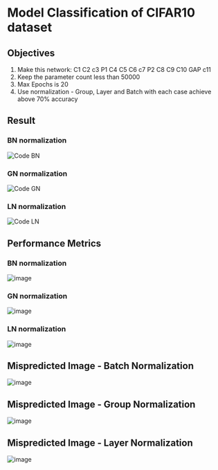 # Model Classification of CIFAR10 dataset
## Objectives
1. Make this network: C1 C2 c3 P1 C4 C5 C6 c7 P2 C8 C9 C10 GAP c11
2. Keep the parameter count less than 50000
3. Max Epochs is 20
4. Use normalization - Group, Layer and Batch with each case achieve above 70% accuracy

## Result
### BN normalization
![Code BN](https://github.com/PRIYE/ERAV2_Session8/assets/7592375/9cd69541-b7ac-455b-9032-905817402a3c)

### GN normalization
![Code GN](https://github.com/PRIYE/ERAV2_Session8/assets/7592375/af0cf0d5-4f8b-4638-88a1-91563049ca37)

### LN normalization
![Code LN](https://github.com/PRIYE/ERAV2_Session8/assets/7592375/5258a277-bfec-4462-893f-3d6ed8081d7b)

## Performance Metrics
### BN normalization
![image](https://github.com/PRIYE/ERAV2_Session8/assets/7592375/1ead99ae-d55f-4aae-8275-a7f288371a71)

### GN normalization
![image](https://github.com/PRIYE/ERAV2_Session8/assets/7592375/9f0a9941-033f-4114-9c34-1b529dbd859b)
### LN normalization
![image](https://github.com/PRIYE/ERAV2_Session8/assets/7592375/ff3223b2-32b8-4615-8982-0ff3fd54b025)

## Mispredicted Image - Batch Normalization
![image](https://github.com/PRIYE/ERAV2_Session8/assets/7592375/35b871e3-a1c4-418c-883e-9305ce70c8ef)

## Mispredicted Image - Group Normalization
![image](https://github.com/PRIYE/ERAV2_Session8/assets/7592375/4e009bc4-f5f1-4f57-956c-4571d88db3f9)

## Mispredicted Image - Layer Normalization
![image](https://github.com/PRIYE/ERAV2_Session8/assets/7592375/ea34c9eb-4ad6-40d0-81b7-146f9ed46259)


